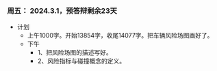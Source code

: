 ### 周五： 2024.3.1，预答辩剩余23天
- 计划
  - 上午1000字。开始13854字，收尾14077字。把车辆风险场图画好了。
  - 下午
    - 1、把风险场图的描述写好。
    - 2、风险指标与碰撞概念的定义。
